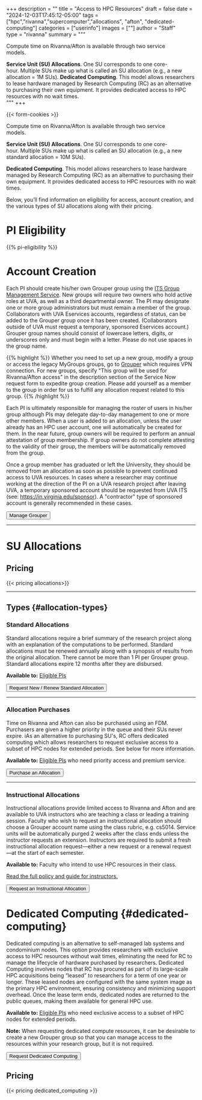 +++
description = ""
title = "Access to HPC Resources"
draft = false
date = "2024-12-03T17:45:12-05:00"
tags = ["hpc","rivanna","supercomputer","allocations", "afton", "dedicated-computing"]
categories = ["userinfo"]
images = [""]
author = "Staff"  
type = "rivanna"
summary = """
<div class="bd-callout bd-callout-warning">
  <div style="float:right;margin:2rem;"><i class="fas fa-user-clock fa-5x" aria-hidden="true"></i></div>
  <p>Compute time on Rivanna/Afton is available through two service models.</p>
  <b>Service Unit (SU) Allocations</b>. One SU corresponds to one core-hour. Multiple SUs make up what is called an SU allocation (e.g., a new allocation = 1M SUs).
  <b>Dedicated Computing</b>. This model allows researchers to lease hardware managed by Research Computing (RC) as an alternative to purchasing their own equipment. It provides dedicated access to HPC resources with no wait times.
</div>
"""
+++


{{< form-cookies >}}
  
<script>
  var user_token = getCookie("__user_token");
</script>


<div class="bd-callout bd-callout-warning">
<div style="float:right;margin:2rem;"><i class="fas fa-user-clock fa-5x" aria-hidden="true"></i></div>
<p>Compute time on Rivanna/Afton is available through two service models.

<b>Service Unit (SU) Allocations</b>. One SU corresponds to one core-hour. Multiple SUs make up what is called an SU allocation (e.g., a new standard allocation = 10M SUs).

<b>Dedicated Computing</b>. This model allows researchers to lease hardware managed by Research Computing (RC) as an alternative to purchasing their own equipment. It provides dedicated access to HPC resources with no wait times.

Below, you’ll find information on eligibility for access, account creation, and the various types of SU allocations along with their pricing.</div>

# PI Eligibility

{{% pi-eligibility %}}

# Account Creation

Each PI should create his/her own Grouper group using the <a href="https://in.virginia.edu/how-to-request-group">ITS Group Management Service</a>. New groups will require two owners who hold active roles at UVA, as well as a third departmental owner. The PI may designate one or more group administrators but must remain a member of the group. Collaborators with UVA Eservices accounts, regardless of status, can be added to the Grouper group once it has been created. (Collaborators outside of UVA must request a temporary, sponsored Eservices account.) Grouper group names should consist of lowercase letters, digits, or underscores only and must begin with a letter. Please do not use spaces in the group name.

{{% highlight %}}
Whether you need to set up a new group, modify a group or access the legacy MyGroups groups, go to [Grouper](https://groups.identity.virginia.edu/) which requires VPN connection. For new groups, specify "This group will be used for Rivanna/Afton access" in the description section of the Service Now request form to expedite group creation. Please add yourself as a member to the group in order for us to fulfill any allocation request related to this group.
{{% /highlight %}}

Each PI is ultimately responsible for managing the roster of users in his/her group although PIs may delegate day-to-day management to one or more other members. When a user is added to an allocation, unless the user already has an HPC user account, one will automatically be created for them. In the near future, group owners will be required to perform an annual attestation of group membership. If group owners do not complete attesting to the validity of their group, the members will be automatically removed from the group.

Once a group member has graduated or left the University, they should be removed from an allocation as soon as possible to prevent continued access to UVA resources. In cases where a researcher may continue working at the direction of the PI on a UVA research project after leaving UVA, a temporary sponsored account should be requested from UVA ITS (see: https://in.virginia.edu/sponsor). A "contractor" type of sponsored account is generally recommended in these cases.

[<button class="btn btn-warning">Manage Grouper</button>](https://groups.identity.virginia.edu/)

- - -
# SU Allocations

## Pricing

{{< pricing allocations>}}

- - -

## Types {#allocation-types}

### Standard Allocations
Standard allocations require a brief summary of the research project along with an explanation of the computations to be performed. Standard allocations must be renewed annually along with a synopsis of results from the original allocation. There cannot be more than 1 PI per Grouper group. Standard allocations expire 12 months after they are disbursed. 

**Available to:** [Eligible PIs](#pi-eligibility)

[<button class="btn btn-primary">Request New / Renew Standard Allocation</button>](/form/allocation-standard/)

- - -

### Allocation Purchases
Time on Rivanna and Afton can also be purchased using an FDM. Purchasers are given a higher priority in the queue and their SUs never expire.
iAs an alternative to purchasing SU's, RC offers dedicated computing which allows researchers to request exclusive access to a subset of HPC nodes for extended periods. See below for more information.

**Available to:** [Eligible PIs](#pi-eligibility) who need priority access and premium service.

<a href="/form/allocation-purchase/">
  <button class="btn btn-primary">Purchase an Allocation</button>
</a>

- - -

### Instructional Allocations
Instructional allocations provide limited access to Rivanna and Afton and are available to UVA instructors who are teaching a class or leading a training session. Faculty who wish to request an instructional allocation should choose a Grouper account name using the class rubric, e.g. cs5014. Service units will be automatically purged 2 weeks after the class ends unless the instructor requests an extension. Instructors are required to submit a fresh instructional allocation request—either a new request or a renewal request—at the start of each semester.

**Available to:** Faculty who intend to use HPC resources in their class. 

<a href="/education/rivanna-instructional/" target="_blank">Read the full policy and guide for instructors.</a>
<a href="/form/allocation-instructional/">

  <button class="btn btn-primary">Request an Instructional Allocation</button>
</a>

# Dedicated Computing {#dedicated-computing}
Dedicated computing is an alternative to self-managed lab systems and condominium nodes. This option provides researchers with exclusive access to HPC resources without wait times, eliminating the need for RC to manage the lifecycle of hardware purchased by researchers. Dedicated Computing involves nodes that RC has procured as part of its large-scale HPC acquisitions being “leased” to researchers for a term of one year or longer. These leased nodes are configured with the same system image as the primary HPC environment, ensuring consistency and minimizing support overhead. Once the lease term ends, dedicated nodes are returned to the public queues, making them available for general HPC use.

**Available to:** [Eligible PIs](#pi-eligibility) who need exclusive access to a subset of HPC nodes for extended periods.

**Note:** When requesting dedicated compute resources, it can be desirable to create a new Grouper group so that you can manage access to the resources within your research group, but it is not required.

<a href="/form/support-request/?category=Rivanna&request_title=Dedicated%20Computing">

  <button class="btn btn-primary">Request Dedicated Computing</button>
</a>

## Pricing

{{< pricing dedicated_computing >}}

